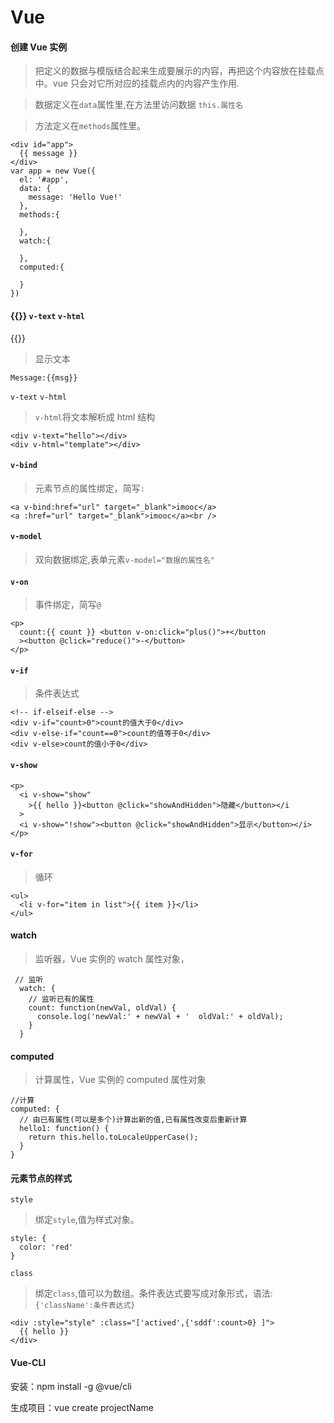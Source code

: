 # Vue

#### 创建 Vue 实例

> 把定义的数据与模版结合起来生成要展示的内容，再把这个内容放在挂载点中。vue 只会对它所对应的挂载点内的内容产生作用.

> 数据定义在`data`属性里,在方法里访问数据 `this.属性名`

> 方法定义在`methods`属性里。

```
<div id="app">
  {{ message }}
</div>
var app = new Vue({
  el: '#app',
  data: {
    message: 'Hello Vue!'
  },
  methods:{

  },
  watch:{

  },
  computed:{

  }
})

```

#### \{\{\}\} `v-text` `v-html`

\{\{\}\}

> 显示文本

<code><span>Message:\{\{msg\}\}</span></code>

`v-text` `v-html`

> `v-html`将文本解析成 html 结构

```
<div v-text="hello"></div>
<div v-html="template"></div>
```

#### `v-bind`

> 元素节点的属性绑定，简写`:`

```
<a v-bind:href="url" target="_blank">imooc</a>
<a :href="url" target="_blank">imooc</a><br />
```

#### `v-model`

> 双向数据绑定,表单元素`v-model="数据的属性名"`

#### `v-on`

> 事件绑定，简写`@`

```
<p>
  count:{{ count }} <button v-on:click="plus()">+</button
  ><button @click="reduce()">-</button>
</p>

```

#### `v-if`

> 条件表达式

```
<!-- if-elseif-else -->
<div v-if="count>0">count的值大于0</div>
<div v-else-if="count==0">count的值等于0</div>
<div v-else>count的值小于0</div>
```

#### `v-show`

```
<p>
  <i v-show="show"
    >{{ hello }}<button @click="showAndHidden">隐藏</button></i
  >
  <i v-show="!show"><button @click="showAndHidden">显示</button></i>
</p>
```

#### `v-for`

> 循环

```
<ul>
  <li v-for="item in list">{{ item }}</li>
</ul>
```

#### watch

> 监听器，Vue 实例的 watch 属性对象，

```
 // 监听
  watch: {
    // 监听已有的属性
    count: function(newVal, oldVal) {
      console.log('newVal:' + newVal + '  oldVal:' + oldVal);
    }
  }
```

#### computed

> 计算属性，Vue 实例的 computed 属性对象

```
//计算
computed: {
  // 由已有属性(可以是多个)计算出新的值,已有属性改变后重新计算
  hello1: function() {
    return this.hello.toLocaleUpperCase();
  }
}
```

#### 元素节点的样式

`style`

> 绑定`style`,值为样式对象。

```
style: {
  color: 'red'
}
```

`class`

> 绑定`class`,值可以为数组。条件表达式要写成对象形式，语法:`{'className':条件表达式}`

```
<div :style="style" :class="['actived',{'sddf':count>0} ]">
  {{ hello }}
</div>
```

#### Vue-CLI

安装：npm install -g @vue/cli

生成项目：vue create projectName
